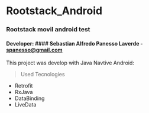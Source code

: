 # Rootstack_Android
### Rootstack movil android test
#### Developer: #### Sebastian Alfredo Panesso Laverde - spanesso@gmail.com

This project was develop with Java Navtive Android:
> Used Tecnologies

- Retrofit
- RxJava
- DataBinding
- LiveData

